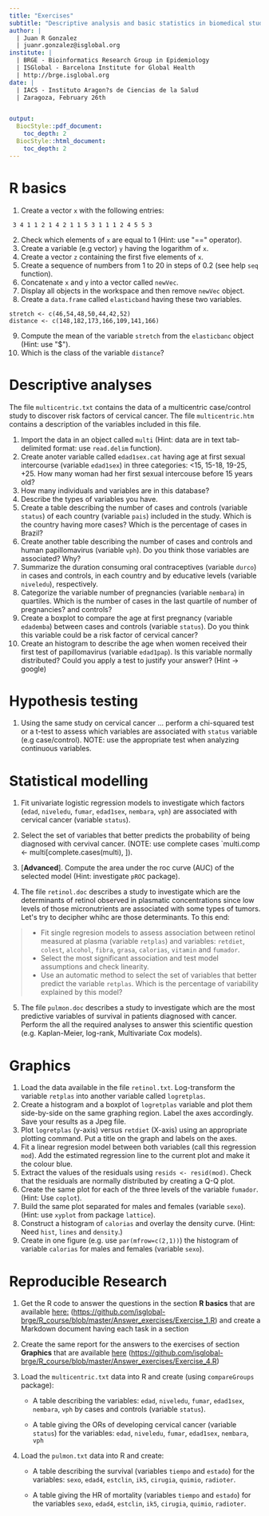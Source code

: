 ```yaml
---
title: "Exercises"
subtitle: "Descriptive analysis and basic statistics in biomedical studies using R and Markdown"
author: | 
  | Juan R Gonzalez
  | juanr.gonzalez@isglobal.org
institute: |
  | BRGE - Bioinformatics Research Group in Epidemiology
  | ISGlobal - Barcelona Institute for Global Health
  | http://brge.isglobal.org
date: |
  | IACS - Instituto Aragon?s de Ciencias de la Salud
  | Zaragoza, February 26th


output:
  BiocStyle::pdf_document:
    toc_depth: 2
  BiocStyle::html_document:
    toc_depth: 2
---
```






# R basics

1. Create a vector `x` with the following entries:
```
 3 4 1 1 2 1 4 2 1 1 5 3 1 1 1 2 4 5 5 3
``` 
2. Check which elements of `x` are equal to 1 (Hint: use "==" operator). 
3. Create a variable (e.g vector) `y` having the logarithm of `x`. 
4. Create a vector `z` containing the first five elements of `x`.
5. Create a sequence of numbers from 1 to 20 in steps of 0.2 (see help `seq` function). 
6. Concatenate `x` and `y` into a vector called `newVec`.
7. Display all objects in the workspace and then remove `newVec` object.
8. Create a `data.frame` called `elasticband` having these two variables.
```
stretch <- c(46,54,48,50,44,42,52)
distance <- c(148,182,173,166,109,141,166)
```
9. Compute the mean of the variable `stretch` from the `elasticbanc` object (Hint: use "$").
10. Which is the class of the variable `distance`?



# Descriptive analyses

The file `multicentric.txt` contains the data of a multicentric case/control study to discover risk factors of cervical cancer. The file `multicentric.htm` contains a description of the variables included in this file. 

1. Import the data in an object called `multi` (Hint: data are in text tab-delimited format: use `read.delim` function).
2. Create anoter variable called `edad1sex.cat` having age at first sexual intercourse (variable `edad1sex`) in three categories: <15, 15-18, 19-25, +25. How many woman had her first sexual intercouse before 15 years old?
3. How many individuals and variables are in this database?
4. Describe the types of variables you have.
5. Create a table describing the number of cases and controls (variable `status`) of each country (variable `pais`) included in the study. Which is the country having more cases? Which is the percentage of cases in Brazil?
6. Create another table describing the number of cases and controls and human papillomavirus (variable `vph`). Do you think those variables are associated? Why?
7. Summarize the duration consuming oral contraceptives (variable `durco`) in cases and controls, in each country and by educative levels (variable `niveledu`), respectively.
8. Categorize the variable number of pregnancies (variable `nembara`) in quartiles. Which is the number of cases in the last quartile of number of pregnancies? and controls? 
9. Create a boxplot to compare the age at first pregnancy (variable `edademba`) between cases and controls (variable `status`). Do you think this variable could be a risk factor of cervical cancer?
10. Create an histogram to describe the age when women received their first test of papillomavirus (variable `edad1pap`). Is this variable normally distributed? Could you apply a test to justify your answer? (Hint -> google)


# Hypothesis testing

1. Using the same study on cervical cancer ... perform a chi-squared test or a t-test to assess which variables are associated with `status` variable (e.g case/control). NOTE: use the appropriate test when analyzing continuous variables.



# Statistical modelling

1. Fit univariate logistic regression models to investigate which factors (`edad`, `niveledu`, `fumar`, `edad1sex`, `nembara`, `vph`) are associated with cervical cancer (variable `status`).   

2. Select the set of variables that better predicts the probability of being diagnosed with cervival cancer. (NOTE: use complete cases `multi.comp <- multi[complete.cases(multi), ]).

3. [**Advanced**]. Compute the area under the roc curve (AUC) of the selected model (Hint: investigate `pROC` package).

4. The file `retinol.doc` describes a study to investigate which are the determinants of retinol observed in plasmatic concentrations since low levels of those micronutrients are associated with some types of tumors. Let's try to decipher whihc are those determinants. To this end:

> * Fit single regresion models to assess association between retinol measured at plasma (variable `retplas`) and variables: `retdiet`, `colest`, `alcohol`, `fibra`, `grasa`, `calorias`, `vitamin` and `fumador`. 
> * Select the most significant association and test model assumptions and check linearity.
> * Use an automatic method to select the set of variables that better predict the variable `retplas`. Which is the percentage of variability explained by this model?

5. The file `pulmon.doc` describes a study to investigate which are the most predictive variables of survival in patients diagnosed with cancer. Perform the all the required analyses to answer this scientific question (e.g. Kaplan-Meier, log-rank, Multivariate Cox models).

# Graphics

1. Load the data available in the file `retinol.txt`. Log-transform the variable `retplas` into another variable called `logretplas`.    
2. Create a histogram and a boxplot of `logretplas` variable and plot them side-by-side on the same graphing region. Label the axes accordingly. Save your results as a Jpeg file.
3. Plot `logretplas` (y-axis) versus `retdiet` (X-axis) using an appropriate plotting command. Put a title on the graph and
labels on the axes.
4. Fit a linear regresion model between both variables 
(call this regression `mod`). Add the estimated regression line to the current plot and make it the colour blue.
5. Extract the values of the residuals using `resids <- resid(mod)`.
Check that the residuals are normally distributed by creating
a Q-Q plot.
6. Create the same plot for each of the three levels of the variable `fumador`. (Hint: Use `coplot`).
7. Build the same plot separated for males and females (variable `sexo`). (Hint: use `xyplot` from package `lattice`).
8. Construct a histogram of `calorias` and overlay the density curve.
(Hint: Need `hist`, `lines` and `density`.)
9. Create in one figure (e.g. use `par(mfrow=c(2,1))`) the histogram of variable `calorias` for males and females (variable `sexo`).

# Reproducible Research

1. Get the R code to answer the questions in the section **R basics** that are available [here:](https://github.com/isglobal-brge/R_course/blob/master/Answer_exercises/Exercise_1.R) (https://github.com/isglobal-brge/R_course/blob/master/Answer_exercises/Exercise_1.R) and create a Markdown document having each task in a section

2. Create the same report for the answers to the exercises of section **Graphics** that are available [here](https://github.com/isglobal-brge/R_course/blob/master/Answer_exercises/Exercise_4.R) (https://github.com/isglobal-brge/R_course/blob/master/Answer_exercises/Exercise_4.R)

3. Load the `multicentric.txt` data into R and create (using `compareGroups` package):

    * A table describing the variables: `edad`, `niveledu`, `fumar`, `edad1sex`, `nembara`, `vph` by cases and controls (variable `status`).   

    * A table giving the ORs of developing cervical cancer (variable `status`) for the variables: `edad`, `niveledu`, `fumar`, `edad1sex`, `nembara`, `vph`  

4. Load the `pulmon.txt` data into R and create:

    * A table describing the survival (variables `tiempo` and `estado`) for the variables: `sexo`, `edad4`, `estclin`, `ik5`, `cirugia`, `quimio`, `radioter`.

    * A table giving the HR of mortality (variables `tiempo` and `estado`) for the variables `sexo`, `edad4`, `estclin`, `ik5`, `cirugia`, `quimio`, `radioter`.




